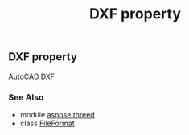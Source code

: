 ﻿---
title: DXF property
second_title: Aspose.3D for Python via .NET API References
description: 
type: docs
weight: 130
url: /python-net/aspose.threed/fileformat/dxf/
is_root: false
---

## DXF property


AutoCAD DXF

### See Also
* module [aspose.threed](../../)
* class [FileFormat](/3d/python-net/aspose.threed/fileformat)
